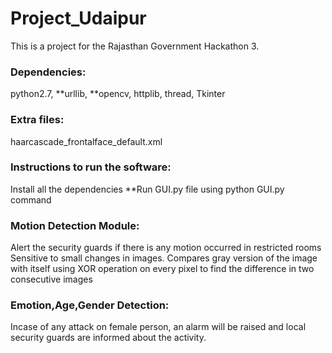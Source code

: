 # Project_Udaipur
This is a project for the Rajasthan Government Hackathon 3.

### Dependencies:
python2.7,
**urllib,
**opencv,
httplib,
thread,
Tkinter

### Extra files:
haarcascade_frontalface_default.xml

### Instructions to run the software:

Install all the dependencies
**Run GUI.py file using python GUI.py command

### Motion Detection Module:
Alert the security guards if there is any motion occurred in restricted rooms
Sensitive to small changes in images.
Compares gray version of the image with itself using XOR operation on every pixel to find the difference in two consecutive images

### Emotion,Age,Gender Detection:
Incase of any attack on female person, an alarm will be raised and local security guards are informed about the activity.
